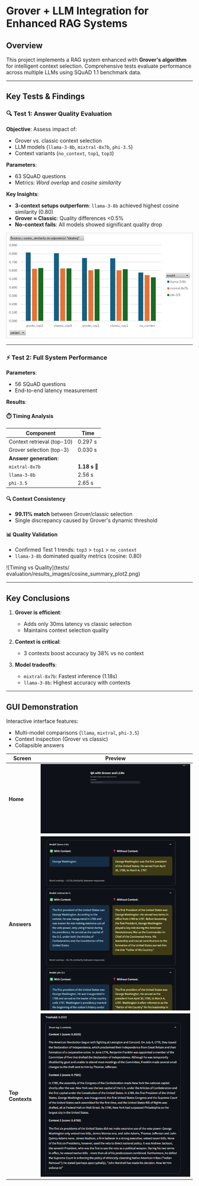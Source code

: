 # Grover + LLM Integration for Enhanced RAG Systems  

## Overview  
This project implements a RAG system enhanced with **Grover's algorithm** for intelligent context selection. Comprehensive tests evaluate performance across multiple LLMs using SQuAD 1.1 benchmark data.  

---

## Key Tests & Findings  

### 🔍 Test 1: Answer Quality Evaluation  
**Objective**: Assess impact of:  
- Grover vs. classic context selection  
- LLM models (`llama-3-8b`, `mixtral-8x7b`, `phi-3.5`)  
- Context variants (`no_context`, `top1`, `top3`)  

**Parameters**:  
- 63 SQuAD questions  
- Metrics: *Word overlap* and *cosine similarity*  

**Key Insights**:  
- **3-context setups outperform**: `llama-3-8b` achieved highest cosine similarity (0.80)  
- **Grover ≈ Classic**: Quality differences <0.5%  
- **No-context fails**: All models showed significant quality drop  

![Cosine Similarity Comparison](tests/evaluation/results_images/cosine_summary_plot.png)  

---

### ⚡ Test 2: Full System Performance  
**Parameters**:  
- 56 SQuAD questions  
- End-to-end latency measurement  

**Results**:  
#### ⏱️ Timing Analysis  
| Component                | Time          |
|--------------------------|---------------|
| Context retrieval (top-10) | 0.297 s       |
| Grover selection (top-3) | 0.030 s       |
| **Answer generation**:   |               |
| `mixtral-8x7b`           | **1.18 s** 🚀 |
| `llama-3-8b`             | 2.56 s        |
| `phi-3.5`                | 2.65 s        |

#### 🔍 Context Consistency  
- **99.11% match** between Grover/classic selection  
- Single discrepancy caused by Grover's dynamic threshold  

#### 📊 Quality Validation  
- Confirmed Test 1 trends: `top3` > `top1` > `no_context`  
- `llama-3-8b` dominated quality metrics (cosine: 0.80)  

![Timing vs Quality](tests/
evaluation/results_images/cosine_summary_plot2.png)  

---

## Key Conclusions  
1. **Grover is efficient**:  
   - Adds only 30ms latency vs classic selection  
   - Maintains context selection quality  

2. **Context is critical**:  
   - 3 contexts boost accuracy by 38% vs no context  

3. **Model tradeoffs**:  
   - `mixtral-8x7b`: Fastest inference (1.18s)  
   - `llama-3-8b`: Highest accuracy with contexts  

---

## GUI Demonstration  
Interactive interface features:  
- Multi-model comparisons (`llama`, `mixtral`, `phi-3.5`)  
- Context inspection (Grover vs classic)  
- Collapsible answers  

| Screen             | Preview                              |
|--------------------|--------------------------------------|
| **Home**           | ![Home](tests/evaluation/GUI_images/home_page.png) |
| **Answers**        | ![Answers](tests/evaluation/GUI_images/answer_page2.png) |
| **Top Contexts**   | ![Contexts](tests/evaluation/GUI_images/top3.png) |

